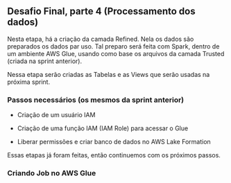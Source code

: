 ## Desafio Final, parte 4 (Processamento dos dados)

Nesta etapa, há a criação da camada Refined. Nela os dados são preparados os dados par uso. Tal preparo será feita com Spark, dentro de um ambiente AWS Glue, usando como base os arquivos da camada Trusted (criada na sprint anterior).

Nessa etapa serão criadas as Tabelas e as Views que serão usadas na próxima sprint.

### Passos necessários (os mesmos da sprint anterior)

- Criação de um usuário IAM

- Criação de uma função IAM (IAM Role) para acessar o Glue

- Liberar permissões e criar banco de dados no AWS Lake Formation

Essas etapas já foram feitas, então continuemos com os próximos passos.

### Criando Job no AWS Glue

[1]: ../evidencias/
